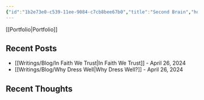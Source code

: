 ```yaml
---
{"id":"1b2e73e0-c539-11ee-9084-c7cb8bee67b0","title":"Second Brain","home":true,"publish":true,"date_created":"Saturday, December 3rd 2022, 3:27:32 pm","date_modified":"Friday, April 26th 2024, 11:00:47 pm","editing_lock":false,"live_preview":true,"cssclass":"mado-heading","path":"index.md","permalink":"/index/","PassFrontmatter":true}
---
```



[[Portfolio\|Portfolio]]

## Recent Posts

- [[Writings/Blog/In Faith We Trust\|In Faith We Trust]] - April 26, 2024
- [[Writings/Blog/Why Dress Well\|Why Dress Well?]] - April 26, 2024


## Recent Thoughts


